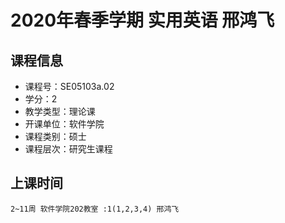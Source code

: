 # 2020年春季学期 实用英语 邢鸿飞






## 课程信息

- 课程号：SE05103a.02
- 学分：2
- 教学类型：理论课
- 开课单位：软件学院
- 课程类别：硕士
- 课程层次：研究生课程

## 上课时间

```
2~11周 软件学院202教室 :1(1,2,3,4) 邢鸿飞
```

